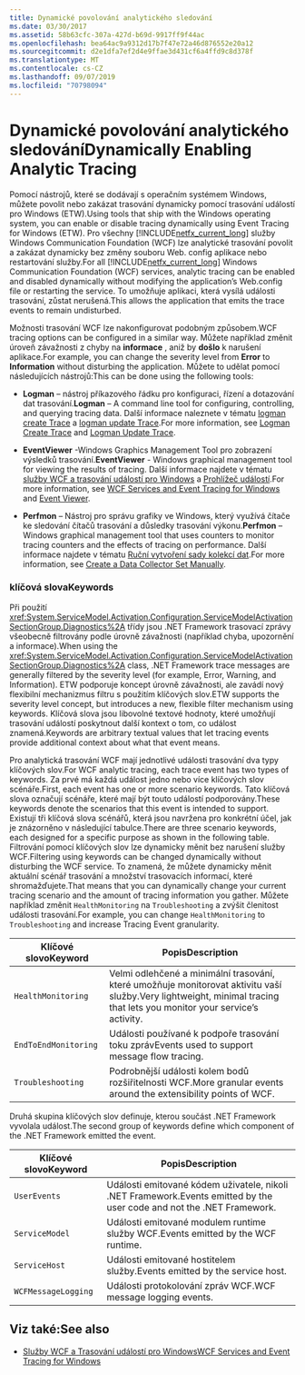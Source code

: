 ```yaml
---
title: Dynamické povolování analytického sledování
ms.date: 03/30/2017
ms.assetid: 58b63cfc-307a-427d-b69d-9917ff9f44ac
ms.openlocfilehash: bea64ac9a9312d17b7f47e72a46d876552e20a12
ms.sourcegitcommit: d2e1dfa7ef2d4e9ffae3d431cf6a4ffd9c8d378f
ms.translationtype: MT
ms.contentlocale: cs-CZ
ms.lasthandoff: 09/07/2019
ms.locfileid: "70798094"
---
```

# <a name="dynamically-enabling-analytic-tracing"></a><span data-ttu-id="e2370-102">Dynamické povolování analytického sledování</span><span class="sxs-lookup"><span data-stu-id="e2370-102">Dynamically Enabling Analytic Tracing</span></span>
<span data-ttu-id="e2370-103">Pomocí nástrojů, které se dodávají s operačním systémem Windows, můžete povolit nebo zakázat trasování dynamicky pomocí trasování událostí pro Windows (ETW).</span><span class="sxs-lookup"><span data-stu-id="e2370-103">Using tools that ship with the Windows operating system, you can enable or disable tracing dynamically using Event Tracing for Windows (ETW).</span></span> <span data-ttu-id="e2370-104">Pro všechny [!INCLUDE[netfx_current_long](../../../../../includes/netfx-current-long-md.md)] služby Windows Communication Foundation (WCF) lze analytické trasování povolit a zakázat dynamicky bez změny souboru Web. config aplikace nebo restartování služby.</span><span class="sxs-lookup"><span data-stu-id="e2370-104">For all [!INCLUDE[netfx_current_long](../../../../../includes/netfx-current-long-md.md)] Windows Communication Foundation (WCF) services, analytic tracing can be enabled and disabled dynamically without modifying the application’s Web.config file or restarting the service.</span></span> <span data-ttu-id="e2370-105">To umožňuje aplikaci, která vysílá události trasování, zůstat nerušená.</span><span class="sxs-lookup"><span data-stu-id="e2370-105">This allows the application that emits the trace events to remain undisturbed.</span></span>  
  
 <span data-ttu-id="e2370-106">Možnosti trasování WCF lze nakonfigurovat podobným způsobem.</span><span class="sxs-lookup"><span data-stu-id="e2370-106">WCF tracing options can be configured in a similar way.</span></span> <span data-ttu-id="e2370-107">Můžete například změnit úroveň závažnosti z chyby na **informace** , aniž by **došlo** k narušení aplikace.</span><span class="sxs-lookup"><span data-stu-id="e2370-107">For example, you can change the severity level from **Error** to **Information** without disturbing the application.</span></span> <span data-ttu-id="e2370-108">Můžete to udělat pomocí následujících nástrojů:</span><span class="sxs-lookup"><span data-stu-id="e2370-108">This can be done using the following tools:</span></span>  
  
- <span data-ttu-id="e2370-109">**Logman** – nástroj příkazového řádku pro konfiguraci, řízení a dotazování dat trasování.</span><span class="sxs-lookup"><span data-stu-id="e2370-109">**Logman** – A command line tool for configuring, controlling, and querying tracing data.</span></span> <span data-ttu-id="e2370-110">Další informace naleznete v tématu [logman create Trace](https://go.microsoft.com/fwlink/?LinkId=165426) a [logman update Trace](https://go.microsoft.com/fwlink/?LinkId=165427).</span><span class="sxs-lookup"><span data-stu-id="e2370-110">For more information, see [Logman Create Trace](https://go.microsoft.com/fwlink/?LinkId=165426) and [Logman Update Trace](https://go.microsoft.com/fwlink/?LinkId=165427).</span></span>  
  
- <span data-ttu-id="e2370-111">**EventViewer** -Windows Graphics Management Tool pro zobrazení výsledků trasování.</span><span class="sxs-lookup"><span data-stu-id="e2370-111">**EventViewer** - Windows graphical management tool for viewing the results of tracing.</span></span> <span data-ttu-id="e2370-112">Další informace najdete v tématu [služby WCF a trasování událostí pro Windows](../../samples/wcf-services-and-event-tracing-for-windows.md) a [Prohlížeč událostí](https://go.microsoft.com/fwlink/?LinkId=165428).</span><span class="sxs-lookup"><span data-stu-id="e2370-112">For more information, see [WCF Services and Event Tracing for Windows](../../samples/wcf-services-and-event-tracing-for-windows.md) and [Event Viewer](https://go.microsoft.com/fwlink/?LinkId=165428).</span></span>  
  
- <span data-ttu-id="e2370-113">**Perfmon** – Nástroj pro správu grafiky ve Windows, který využívá čítače ke sledování čítačů trasování a důsledky trasování výkonu.</span><span class="sxs-lookup"><span data-stu-id="e2370-113">**Perfmon** – Windows graphical management tool that uses counters to monitor tracing counters and the effects of tracing on performance.</span></span> <span data-ttu-id="e2370-114">Další informace najdete v tématu [Ruční vytvoření sady kolekcí dat](https://go.microsoft.com/fwlink/?LinkId=165429).</span><span class="sxs-lookup"><span data-stu-id="e2370-114">For more information, see [Create a Data Collector Set Manually](https://go.microsoft.com/fwlink/?LinkId=165429).</span></span>  
  
### <a name="keywords"></a><span data-ttu-id="e2370-115">klíčová slova</span><span class="sxs-lookup"><span data-stu-id="e2370-115">Keywords</span></span>  
 <span data-ttu-id="e2370-116">Při použití <xref:System.ServiceModel.Activation.Configuration.ServiceModelActivationSectionGroup.Diagnostics%2A> třídy jsou .NET Framework trasovací zprávy všeobecně filtrovány podle úrovně závažnosti (například chyba, upozornění a informace).</span><span class="sxs-lookup"><span data-stu-id="e2370-116">When using the <xref:System.ServiceModel.Activation.Configuration.ServiceModelActivationSectionGroup.Diagnostics%2A> class, .NET Framework trace messages are generally filtered by the severity level (for example, Error, Warning, and Information).</span></span> <span data-ttu-id="e2370-117">ETW podporuje koncept úrovně závažnosti, ale zavádí nový flexibilní mechanizmus filtru s použitím klíčových slov.</span><span class="sxs-lookup"><span data-stu-id="e2370-117">ETW supports the severity level concept, but introduces a new, flexible filter mechanism using keywords.</span></span> <span data-ttu-id="e2370-118">Klíčová slova jsou libovolné textové hodnoty, které umožňují trasování událostí poskytnout další kontext o tom, co událost znamená.</span><span class="sxs-lookup"><span data-stu-id="e2370-118">Keywords are arbitrary textual values that let tracing events provide additional context about what that event means.</span></span>  
  
 <span data-ttu-id="e2370-119">Pro analytická trasování WCF mají jednotlivé události trasování dva typy klíčových slov.</span><span class="sxs-lookup"><span data-stu-id="e2370-119">For WCF analytic tracing, each trace event has two types of keywords.</span></span> <span data-ttu-id="e2370-120">Za prvé má každá událost jedno nebo více klíčových slov scénáře.</span><span class="sxs-lookup"><span data-stu-id="e2370-120">First, each event has one or more scenario keywords.</span></span> <span data-ttu-id="e2370-121">Tato klíčová slova označují scénáře, které mají být touto událostí podporovány.</span><span class="sxs-lookup"><span data-stu-id="e2370-121">These keywords denote the scenarios that this event is intended to support.</span></span> <span data-ttu-id="e2370-122">Existují tři klíčová slova scénářů, která jsou navržena pro konkrétní účel, jak je znázorněno v následující tabulce.</span><span class="sxs-lookup"><span data-stu-id="e2370-122">There are three scenario keywords, each designed for a specific purpose as shown in the following table.</span></span> <span data-ttu-id="e2370-123">Filtrování pomocí klíčových slov lze dynamicky měnit bez narušení služby WCF.</span><span class="sxs-lookup"><span data-stu-id="e2370-123">Filtering using keywords can be changed dynamically without disturbing the WCF service.</span></span> <span data-ttu-id="e2370-124">To znamená, že můžete dynamicky měnit aktuální scénář trasování a množství trasovacích informací, které shromažďujete.</span><span class="sxs-lookup"><span data-stu-id="e2370-124">That means that you can dynamically change your current tracing scenario and the amount of tracing information you gather.</span></span> <span data-ttu-id="e2370-125">Můžete například změnit `HealthMonitoring` na `Troubleshooting` a zvýšit členitost události trasování.</span><span class="sxs-lookup"><span data-stu-id="e2370-125">For example, you can change `HealthMonitoring` to `Troubleshooting` and increase Tracing Event granularity.</span></span>  
  
|<span data-ttu-id="e2370-126">Klíčové slovo</span><span class="sxs-lookup"><span data-stu-id="e2370-126">Keyword</span></span>|<span data-ttu-id="e2370-127">Popis</span><span class="sxs-lookup"><span data-stu-id="e2370-127">Description</span></span>|  
|-------------|-----------------|  
|`HealthMonitoring`|<span data-ttu-id="e2370-128">Velmi odlehčené a minimální trasování, které umožňuje monitorovat aktivitu vaší služby.</span><span class="sxs-lookup"><span data-stu-id="e2370-128">Very lightweight, minimal tracing that lets you monitor your service’s activity.</span></span>|  
|`EndToEndMonitoring`|<span data-ttu-id="e2370-129">Události používané k podpoře trasování toku zpráv</span><span class="sxs-lookup"><span data-stu-id="e2370-129">Events used to support message flow tracing.</span></span>|  
|`Troubleshooting`|<span data-ttu-id="e2370-130">Podrobnější události kolem bodů rozšiřitelnosti WCF.</span><span class="sxs-lookup"><span data-stu-id="e2370-130">More granular events around the extensibility points of WCF.</span></span>|  
  
 <span data-ttu-id="e2370-131">Druhá skupina klíčových slov definuje, kterou součást .NET Framework vyvolala událost.</span><span class="sxs-lookup"><span data-stu-id="e2370-131">The second group of keywords define which component of the .NET Framework emitted the event.</span></span>  
  
|<span data-ttu-id="e2370-132">Klíčové slovo</span><span class="sxs-lookup"><span data-stu-id="e2370-132">Keyword</span></span>|<span data-ttu-id="e2370-133">Popis</span><span class="sxs-lookup"><span data-stu-id="e2370-133">Description</span></span>|  
|-------------|-----------------|  
|`UserEvents`|<span data-ttu-id="e2370-134">Události emitované kódem uživatele, nikoli .NET Framework.</span><span class="sxs-lookup"><span data-stu-id="e2370-134">Events emitted by the user code and not the .NET Framework.</span></span>|  
|`ServiceModel`|<span data-ttu-id="e2370-135">Události emitované modulem runtime služby WCF.</span><span class="sxs-lookup"><span data-stu-id="e2370-135">Events emitted by the WCF runtime.</span></span>|  
|`ServiceHost`|<span data-ttu-id="e2370-136">Události emitované hostitelem služby.</span><span class="sxs-lookup"><span data-stu-id="e2370-136">Events emitted by the service host.</span></span>|  
|`WCFMessageLogging`|<span data-ttu-id="e2370-137">Události protokolování zpráv WCF.</span><span class="sxs-lookup"><span data-stu-id="e2370-137">WCF message logging events.</span></span>|  
  
## <a name="see-also"></a><span data-ttu-id="e2370-138">Viz také:</span><span class="sxs-lookup"><span data-stu-id="e2370-138">See also</span></span>

- [<span data-ttu-id="e2370-139">Služby WCF a Trasování událostí pro Windows</span><span class="sxs-lookup"><span data-stu-id="e2370-139">WCF Services and Event Tracing for Windows</span></span>](../../samples/wcf-services-and-event-tracing-for-windows.md)
